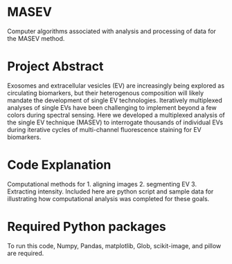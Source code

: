 # MASEV
Computer algorithms associated with analysis and processing of data for the MASEV method.

# Project Abstract
Exosomes and extracellular vesicles (EV) are increasingly being explored as circulating biomarkers, but their heterogenous composition will likely mandate the development of single EV technologies. Iteratively multiplexed analyses of single EVs have been challenging to implement beyond a few colors during spectral sensing. Here we developed a multiplexed analysis of the single EV technique (MASEV) to interrogate thousands of individual EVs during iterative cycles of multi-channel fluorescence staining for EV biomarkers.

# Code Explanation

Computational methods for 1. aligning images 2. segmenting EV 3. Extracting intensity. Included here are python script and sample data for illustrating how computational analysis was completed for these goals.

# Required Python packages

To run this code, Numpy, Pandas, matplotlib, Glob, scikit-image, and pillow are required.
